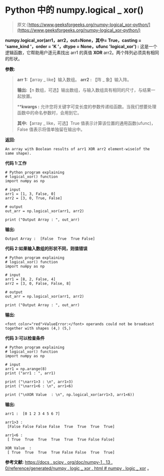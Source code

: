 # Python 中的 numpy.logical _ xor()

> 原文:[https://www.geeksforgeeks.org/numpy-logical_xor-python/](https://www.geeksforgeeks.org/numpy-logical_xor-python/)

**numpy.logical_xor(arr1，arr2，out=None，其中= True，casting = 'same_kind '，order = 'K '，dtype = None，ufunc 'logical_xor') :** 这是一个逻辑函数，它帮助用户逐元素找出 arr1 的真值 **XOR** arr2。两个阵列必须具有相同的形状。

**参数:**

> **arr 1:**【array _ like】输入数组。
> **arr2 :** 【阵 _ 象】输入阵。
> 
> **输出:**【n 数组，可选】输出数组，与输入数组具有相同的尺寸，与结果一起放置。
> 
> ****kwargs :** 允许您将关键字可变长度的参数传递给函数。当我们想要处理函数中的命名参数时，会用到它。
> 
> **其中:**【array _ like，可选】True 值表示计算该位置的通用函数(ufunc)，False 值表示将值单独留在输出中。

**返回:**

```
An array with Boolean results of arr1 XOR arr2 element-wise(of the same shape).  

```

**代码 1:工作**

```
# Python program explaining
# logical_xor() function
import numpy as np

# input
arr1 = [1, 3, False, 0]
arr2 = [3, 0, True, False]

# output
out_arr = np.logical_xor(arr1, arr2)

print ("Output Array : ", out_arr)
```

**输出:**

```
Output Array :  [False  True  True False]

```

**代码 2:如果输入数组的形状不同，则值错误**

```
# Python program explaining
# logical_xor() function
import numpy as np

# input
arr1 = [8, 2, False, 4]
arr2 = [3, 0, False, False, 8]

# output
out_arr = np.logical_xor(arr1, arr2)

print ("Output Array : ", out_arr)
```

**输出:**

```
<font color="red">ValueError:</font> operands could not be broadcast together with shapes (4,) (5,)  
```

**代码 3:可以检查条件**

```
# Python program explaining
# logical_xor() function
import numpy as np

# input
arr1 = np.arange(8)
print ("arr1 : ", arr1)

print ("\narr1>3 : \n", arr1>3)
print ("\narr1<6 : \n", arr1<6)

print ("\nXOR Value  : \n", np.logical_xor(arr1>3, arr1<6))
```

**输出:**

```
arr1 :  [0 1 2 3 4 5 6 7]

arr1>3 : 
 [False False False False  True  True  True  True]

arr1<6 : 
 [ True  True  True  True  True  True False False]

XOR Value  : 
 [ True  True  True  True False False  True  True]
```

**参考文献:**
[https://docs . scipy . org/doc/numpy-1 . 13 . 0/reference/generated/numpy . logic _ xor . html # numpy . logic _ xor](https://docs.scipy.org/doc/numpy-1.13.0/reference/generated/numpy.logical_xor.html#numpy.logical_xor)
。
